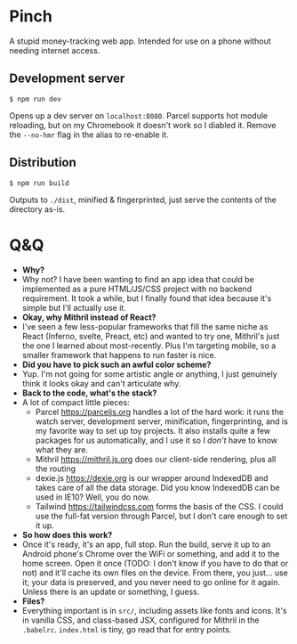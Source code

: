 Pinch
=====

A stupid money-tracking web app. Intended for use on a phone without needing
internet access.

## Development server

```
$ npm run dev
```

Opens up a dev server on `localhost:8080`. Parcel supports hot module reloading,
but on my Chromebook it doesn't work so I diabled it. Remove the `--no-hmr`
flag in the alias to re-enable it.

## Distribution

```
$ npm run build
```

Outputs to `./dist`, minified & fingerprinted, just serve the contents of
the directory as-is.

# Q&Q

- **Why?**
- Why not? I have been wanting to find an app idea that could be implemented
  as a pure HTML/JS/CSS project with no backend requirement. It took a while,
  but I finally found that idea because it's simple but I'll actually use it.
- **Okay, why Mithril instead of React?**
- I've seen a few less-popular frameworks that fill the same niche as React
  (Inferno, svelte, Preact, etc) and wanted to try one, Mithril's just the one
  I learned about most-recently. Plus I'm targeting mobile, so a smaller
  framework that happens to run faster is nice.
- **Did you have to pick such an awful color scheme?**
- Yup. I'm not going for some artistic angle or anything, I just genuinely
  think it looks okay and can't articulate why.
- **Back to the code, what's the stack?**
- A lot of compact little pieces:
  - Parcel <https://parceljs.org> handles a lot of the hard work: it runs the
    watch server, development server, minification, fingerprinting, and is my
    favorite way to set up toy projects. It also installs quite a few packages
    for us automatically, and I use it so I _don't_ have to know what they
    are.
  - Mithril <https://mithril.js.org> does our client-side rendering, plus
    all the routing
  - dexie.js <https://dexie.org> is our wrapper around IndexedDB and takes
    care of all the data storage. Did you know IndexedDB can be used in IE10?
    Well, you do now.
  - Tailwind <https://tailwindcss.com> forms the basis of the CSS. I could use
    the full-fat version through Parcel, but I don't care enough to set it up.
- **So how does this work?**
- Once it's ready, it's an app, full stop. Run the build, serve it up to an
  Android phone's Chrome over the WiFi or something, and add it to the home
  screen. Open it once (TODO: I don't know if you have to do that or not) and
  it'll cache its own files on the device. From there, you just... use it; your
  data is preserved, and you never need to go online for it again. Unless there
  is an update or something, I guess.
- **Files?**
- Everything important is in `src/`, including assets like fonts and icons.
  It's in vanilla CSS, and class-based JSX, configured for Mithril in the
  `.babelrc`. `index.html` is tiny, go read that for entry points.
